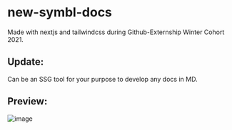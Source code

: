 # new-symbl-docs
Made with nextjs and tailwindcss during Github-Externship Winter Cohort 2021.

## Update:
Can be an SSG tool for your purpose to develop any docs in MD.

## Preview:
![image](https://user-images.githubusercontent.com/65395607/202392940-e95a3ef9-b58a-4c54-9d20-4c54b7c367c4.png)


